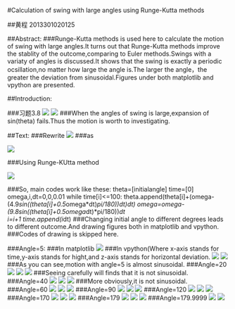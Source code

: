 #Calculation of swing with large angles using Runge-Kutta methods

##黄程   2013301020125

##Abstract:
###Runge-Kutta methods is used here to calculate the motion of swing with large angles.It turns out that Runge-Kutta methods improve the stablity of the outcome,comparing to Euler methods.Swings with a variaty of angles is discussed.It shows that the swing is exactly a periodic ocsillation,no matter how large the angle is.The larger the angle，the greater the deviation from sinusoidal.Figures under both matplotlib and vpython are presented.

##Introduction:

###习题3.8
![](https://raw.githubusercontent.com/chenghuang2016/computationalphysics_N2013301020125/master/%E7%AC%AC%E5%85%AB%E6%AC%A1%E4%BD%9C%E4%B8%9A/smallangle.png)
![](https://raw.githubusercontent.com/chenghuang2016/computationalphysics_N2013301020125/master/%E7%AC%AC%E5%85%AB%E6%AC%A1%E4%BD%9C%E4%B8%9A/largeangle.png)
###When the angles of swing is large,expansion of sin(theta) fails.Thus the motion is worth to investigating.

##Text:
###Rewrite
![](https://raw.githubusercontent.com/chenghuang2016/computationalphysics_N2013301020125/master/%E7%AC%AC%E5%85%AB%E6%AC%A1%E4%BD%9C%E4%B8%9A/principal.png)
###as

![](https://raw.githubusercontent.com/chenghuang2016/computationalphysics_N2013301020125/master/%E7%AC%AC%E5%85%AB%E6%AC%A1%E4%BD%9C%E4%B8%9A/formula.png)

###Using Runge-KUtta method

![](https://raw.githubusercontent.com/chenghuang2016/computationalphysics_N2013301020125/master/%E7%AC%AC%E5%85%AB%E6%AC%A1%E4%BD%9C%E4%B8%9A/Runge-Kuttamethod.png)

###So, main codes work like these:
    theta=[initialangle]
    time=[0]
    omega,i,dt=0,0,0.01
    while time[i]<=100:
        theta.append(theta[i]+(omega-(4.9*sin((theta[i]+0.5*omega*dt)*pi/180))*dt)*dt)
        omega=omega-(9.8*sin((theta[i]+0.5*omega*dt)*pi/180))*dt        
        i=i+1
        time.append(i*dt)
###Changing initial angle to different degrees leads to different outcome.And drawing figures both in matplotlib and vpython.
###Codes of drawing is skipped here.

###Angle=5:
###In matplotlib
![](https://raw.githubusercontent.com/chenghuang2016/computationalphysics_N2013301020125/master/%E7%AC%AC%E5%85%AB%E6%AC%A1%E4%BD%9C%E4%B8%9A/angle%3D5.png)
###In vpython(Where x-axis stands for time,y-axis stands for hight,and z-axis stands for horizontal deviation.
![](https://raw.githubusercontent.com/chenghuang2016/computationalphysics_N2013301020125/master/%E7%AC%AC%E5%85%AB%E6%AC%A1%E4%BD%9C%E4%B8%9A/5.png)
![](https://raw.githubusercontent.com/chenghuang2016/computationalphysics_N2013301020125/master/%E7%AC%AC%E5%85%AB%E6%AC%A1%E4%BD%9C%E4%B8%9A/5d.png)
###As you can see,motion with angle=5 is almost sinusoidal.
###Angle=20
![](https://raw.githubusercontent.com/chenghuang2016/computationalphysics_N2013301020125/master/%E7%AC%AC%E5%85%AB%E6%AC%A1%E4%BD%9C%E4%B8%9A/angle%3D20.png)
![](https://raw.githubusercontent.com/chenghuang2016/computationalphysics_N2013301020125/master/%E7%AC%AC%E5%85%AB%E6%AC%A1%E4%BD%9C%E4%B8%9A/20.png)
![](https://raw.githubusercontent.com/chenghuang2016/computationalphysics_N2013301020125/master/%E7%AC%AC%E5%85%AB%E6%AC%A1%E4%BD%9C%E4%B8%9A/20d.png)
###Seeing carefully will finds that it is not sinusoidal.
###Angle=40
![](https://raw.githubusercontent.com/chenghuang2016/computationalphysics_N2013301020125/master/%E7%AC%AC%E5%85%AB%E6%AC%A1%E4%BD%9C%E4%B8%9A/angle%3D40.png)
![](https://raw.githubusercontent.com/chenghuang2016/computationalphysics_N2013301020125/master/%E7%AC%AC%E5%85%AB%E6%AC%A1%E4%BD%9C%E4%B8%9A/40.png)
![](https://raw.githubusercontent.com/chenghuang2016/computationalphysics_N2013301020125/master/%E7%AC%AC%E5%85%AB%E6%AC%A1%E4%BD%9C%E4%B8%9A/40d.png)
###More obviously,it is not sinusoidal.
###Angle=60
![](https://raw.githubusercontent.com/chenghuang2016/computationalphysics_N2013301020125/master/%E7%AC%AC%E5%85%AB%E6%AC%A1%E4%BD%9C%E4%B8%9A/angle%3D60.png)
![](https://raw.githubusercontent.com/chenghuang2016/computationalphysics_N2013301020125/master/%E7%AC%AC%E5%85%AB%E6%AC%A1%E4%BD%9C%E4%B8%9A/60.png)
![](https://raw.githubusercontent.com/chenghuang2016/computationalphysics_N2013301020125/master/%E7%AC%AC%E5%85%AB%E6%AC%A1%E4%BD%9C%E4%B8%9A/60d.png)
###Angle=90
![](https://raw.githubusercontent.com/chenghuang2016/computationalphysics_N2013301020125/master/%E7%AC%AC%E5%85%AB%E6%AC%A1%E4%BD%9C%E4%B8%9A/angle%3D90.png)
![](https://raw.githubusercontent.com/chenghuang2016/computationalphysics_N2013301020125/master/%E7%AC%AC%E5%85%AB%E6%AC%A1%E4%BD%9C%E4%B8%9A/90.png)
![](https://raw.githubusercontent.com/chenghuang2016/computationalphysics_N2013301020125/master/%E7%AC%AC%E5%85%AB%E6%AC%A1%E4%BD%9C%E4%B8%9A/90d.png)
###Angle=120
![](https://raw.githubusercontent.com/chenghuang2016/computationalphysics_N2013301020125/master/%E7%AC%AC%E5%85%AB%E6%AC%A1%E4%BD%9C%E4%B8%9A/angle%3D120.png)
![](https://raw.githubusercontent.com/chenghuang2016/computationalphysics_N2013301020125/master/%E7%AC%AC%E5%85%AB%E6%AC%A1%E4%BD%9C%E4%B8%9A/120.png)
![](https://raw.githubusercontent.com/chenghuang2016/computationalphysics_N2013301020125/master/%E7%AC%AC%E5%85%AB%E6%AC%A1%E4%BD%9C%E4%B8%9A/120.d.png)
###Angle=170
![](https://raw.githubusercontent.com/chenghuang2016/computationalphysics_N2013301020125/master/%E7%AC%AC%E5%85%AB%E6%AC%A1%E4%BD%9C%E4%B8%9A/angle%3D170.png)
![](https://raw.githubusercontent.com/chenghuang2016/computationalphysics_N2013301020125/master/%E7%AC%AC%E5%85%AB%E6%AC%A1%E4%BD%9C%E4%B8%9A/170.png)
![](https://raw.githubusercontent.com/chenghuang2016/computationalphysics_N2013301020125/master/%E7%AC%AC%E5%85%AB%E6%AC%A1%E4%BD%9C%E4%B8%9A/170d.png)
###Angle=179
![](https://raw.githubusercontent.com/chenghuang2016/computationalphysics_N2013301020125/master/%E7%AC%AC%E5%85%AB%E6%AC%A1%E4%BD%9C%E4%B8%9A/angle%3D179.png)
![](https://raw.githubusercontent.com/chenghuang2016/computationalphysics_N2013301020125/master/%E7%AC%AC%E5%85%AB%E6%AC%A1%E4%BD%9C%E4%B8%9A/179.png)
![](https://raw.githubusercontent.com/chenghuang2016/computationalphysics_N2013301020125/master/%E7%AC%AC%E5%85%AB%E6%AC%A1%E4%BD%9C%E4%B8%9A/179d.png)
###Angle=179.9999
![](https://raw.githubusercontent.com/chenghuang2016/computationalphysics_N2013301020125/master/%E7%AC%AC%E5%85%AB%E6%AC%A1%E4%BD%9C%E4%B8%9A/angle%3D179.9999.png)
![](https://raw.githubusercontent.com/chenghuang2016/computationalphysics_N2013301020125/master/%E7%AC%AC%E5%85%AB%E6%AC%A1%E4%BD%9C%E4%B8%9A/179.9999.png)

